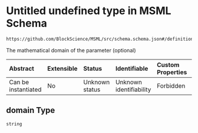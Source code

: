 # Untitled undefined type in MSML Schema

```txt
https://github.com/BlockScience/MSML/src/schema.schema.json#/definitions/Variable/properties/domain
```

The mathematical domain of the parameter (optional)

| Abstract            | Extensible | Status         | Identifiable            | Custom Properties | Additional Properties | Access Restrictions | Defined In                                                                                    |
| :------------------ | :--------- | :------------- | :---------------------- | :---------------- | :-------------------- | :------------------ | :-------------------------------------------------------------------------------------------- |
| Can be instantiated | No         | Unknown status | Unknown identifiability | Forbidden         | Allowed               | none                | [schema.schema.json\*](../../out/math_spec_mapping/schema.schema.json "open original schema") |

## domain Type

`string`
